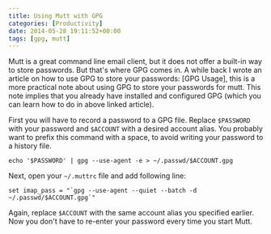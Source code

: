 ```yaml
---
title: Using Mutt with GPG
categories: [Productivity]
date: 2014-05-28 19:11:52+00:00
tags: [gpg, mutt]
---
```


Mutt is a great command line email client, but it does not offer a built-in way
to store passwords. But that's where GPG comes in. A while back I wrote an
article on how to use GPG to store your passwords: [GPG Usage], this is a more
practical note about using GPG to store your passwords for mutt. This note
implies that you already have installed and configured GPG (which you can learn
how to do in above linked article).

First you will have to record a password to a GPG file. Replace `$PASSWORD`
with your password and `$ACCOUNT` with a desired account alias. You probably
want to prefix this command with a space, to avoid writing your password to a
history file.

    echo '$PASSWORD' | gpg --use-agent -e > ~/.passwd/$ACCOUNT.gpg

Next, open your `~/.muttrc` file and add following line:

    set imap_pass = "`gpg --use-agent --quiet --batch -d ~/.passwd/$ACCOUNT.gpg`"

Again, replace `$ACCOUNT` with the same account alias you specified earlier.
Now you don't have to re-enter your password every time you start Mutt.

[1]: http://www.rosipov.com/blog/gpg-usage/
